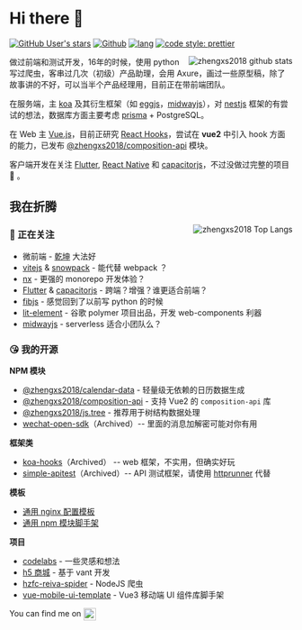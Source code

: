 # Hi there 👋

[![GitHub User's stars](https://img.shields.io/github/stars/zhengxs2018?style=social)](https://github.com/zhengxs2018)
[![Github](https://img.shields.io/github/followers/zhengxs2018?label=Follow&style=social)](https://github.com/zhengxs2018)
[![lang](https://img.shields.io/badge/lang-typescript-informational)](https://www.typescriptlang.org/)
[![code style: prettier](https://img.shields.io/badge/code_style-prettier-ff69b4.svg?style=flat-square)](https://github.com/prettier/prettier)

<img  src="https://github-readme-stats.vercel.app/api?username=zhengxs2018&show_icons=true" alt="zhengxs2018 github stats" align="right" />


做过前端和测试开发，16年的时候，使用 python 写过爬虫，客串过几次（初级）产品助理，会用 Axure，画过一些原型稿，除了故事讲的不好，可以当半个产品经理用，目前正在带前端团队。

在服务端，主 [koa] 及其衍生框架（如 [eggjs]，[midwayjs]），对 [nestjs] 框架的有尝试的想法，数据库方面主要考虑 [prisma] + PostgreSQL。

在 Web 主 [Vue.js][vuejs]，目前正研究 [React Hooks]，尝试在 **vue2** 中引入 hook 方面的能力，已发布 [@zhengxs2018/composition-api] 模块。

客户端开发在关注 [Flutter], [React Native][reactnative] 和 [capacitorjs]，不过没做过完整的项目 👻 。

## 我在折腾

<img  src="https://github-readme-stats.vercel.app/api/top-langs/?username=zhengxs2018&layout=compact" alt="zhengxs2018 Top Langs" align="right" />


### 🧐 正在关注


- 微前端 - [乾坤](http://qiankun.umijs.org/) 大法好
- [vitejs][vitejs] & [snowpack][snowpack] - 能代替 webpack ？
- [nx][nx] - 更强的 monorepo 开发体验？
- [Flutter][flutter] & [capacitorjs] - 跨端？增强？谁更适合前端？
- [fibjs](https://github.com/fibjs/fibjs) - 感觉回到了以前写 python 的时候
- [lit-element](https://lit-element.polymer-project.org/) - 谷歌 polymer 项目出品，开发 web-components 利器
- [midwayjs][midwayjs] - serverless 适合小团队么？

### 😘 我的开源
  
**NPM 模块**
  
- [@zhengxs2018/calendar-data](https://github.com/zhengxs2018/calendar-data) - 轻量级无依赖的日历数据生成
- [@zhengxs2018/composition-api] - 支持 Vue2 的 `composition-api` 库
- [@zhengxs2018/js.tree](https://github.com/zhengxs2018/js.tree) - 推荐用于树结构数据处理
- [wechat-open-sdk](https://github.com/zhengxs2018/wechat-open-sdk)（Archived）-- 里面的消息加解密可能对你有用

**框架类**

- [koa-hooks](https://github.com/zhengxs2018/koa-hooks)（Archived） -- web 框架，不实用，但确实好玩
- [simple-apitest](http://github.com/zhengxs2018/simple-apitest)（Archived）-- API 测试框架，请使用 [httprunner](https://github.com/httprunner/httprunner) 代替

**模板**

- [通用 nginx 配置模板](https://github.com/LittleDonkeyTechnologyCom/nginx-conf)
- [通用 npm 模块脚手架](https://github.com/zhengxs2018/shared-node-browser-library-boilerplate)

**项目**

- [codelabs](https://github.com/zhengxs2018/codelabs) - 一些灵感和想法
- [h5 商城](https://github.com/zhengxs2018/haowu.h5.mall) - 基于 vant 开发
- [hzfc-reiva-spider](https://github.com/zhengxs2018/hzfc-reiva-spider) - NodeJS 爬虫
- [vue-mobile-ui-template](https://github.com/zhengxs2018/vue-mobile-ui-template) - Vue3 移动端 UI 组件库脚手架


You can find me on <a href="https://juejin.cn/user/96412752422717" >
 <img src="https://lf3-cdn-tos.bytescm.com/obj/static/xitu_juejin_web/6c61ae65d1c41ae8221a670fa32d05aa.svg" alt="掘金 icon" style="width: 22px;vertical-align: middle;"/>
</a>


[koa]: https://koajs.com/
[eggjs]: https://eggjs.org/
[midwayjs]: https://midwayjs.org/
[nestjs]: https://nestjs.com/

[prisma]: https://www.prisma.io/

[flutter]: https://flutter.dev/
[reactnative]:https://reactnative.dev/
[vuejs]: https://cn.vuejs.org/index.html
[capacitorjs]: https://capacitorjs.com/

[vitejs]: http://github.com/vuejs/vite
[snowpack]: https://www.snowpack.dev/

[React Hooks]: https://zh-hans.reactjs.org/docs/hooks-intro.html
[@zhengxs2018/composition-api]: https://github.com/zhengxs2018/composition-api
[@zhengxs2018/vue-hooks]: https://github.com/zhengxs2018/vue-hooks
[nx]: https://github.com/nrwl/nx

